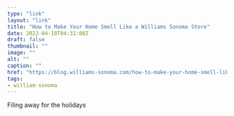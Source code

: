 ```yaml
---
type: "link"
layout: "link"
title: "How to Make Your Home Smell Like a Williams Sonoma Store"
date: 2022-04-10T04:31:08Z
draft: false
thumbnail: ""
image: ""
alt: ""
caption: ""
href: "https://blog.williams-sonoma.com/how-to-make-your-home-smell-like-a-williams-sonoma-store/"
tags:
- william-sonoma
---
```


Filing away for the holidays
